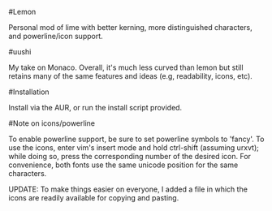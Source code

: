 #Lemon

Personal mod of lime with better kerning, more distinguished characters, and powerline/icon support.


#uushi

My take on Monaco. Overall, it's much less curved than lemon but still retains many of the same features and ideas (e.g, readability, icons, etc).


#Installation

Install via the AUR, or run the install script provided.

#Note on icons/powerline

To enable powerline support, be sure to set powerline symbols to 'fancy'. To use the icons, enter vim's insert mode and hold ctrl-shift (assuming urxvt); while doing so, press the corresponding number of the desired icon. For convenience, both fonts use the same unicode position for the same characters. 

UPDATE: To make things easier on everyone, I added a file in which the icons are readily available for copying and pasting.
